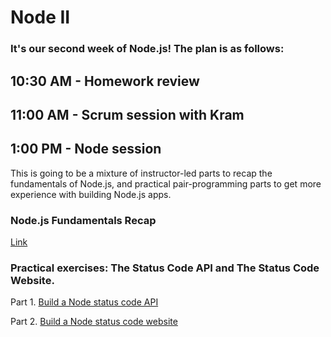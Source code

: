 # Node II

### It's our second week of Node.js! The plan is as follows:

## 10:30 AM - Homework review

## 11:00 AM - Scrum session with Kram

## 1:00 PM - Node session

This is going to be a mixture of instructor-led parts to recap the fundamentals of Node.js, and practical pair-programming parts to get more experience with building Node.js apps.

### Node.js Fundamentals Recap

[Link](/node-recap.md)

### Practical exercises: The Status Code API and The Status Code Website.

Part 1. [Build a Node status code API](https://github.com/Code-Your-Future/node-status-code-api)

Part 2. [Build a Node status code website](https://github.com/Code-Your-Future/node-status-code-website)
